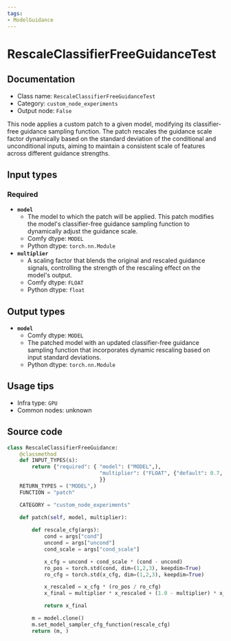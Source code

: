 ```yaml
---
tags:
- ModelGuidance
---
```


# RescaleClassifierFreeGuidanceTest
## Documentation
- Class name: `RescaleClassifierFreeGuidanceTest`
- Category: `custom_node_experiments`
- Output node: `False`

This node applies a custom patch to a given model, modifying its classifier-free guidance sampling function. The patch rescales the guidance scale factor dynamically based on the standard deviation of the conditional and unconditional inputs, aiming to maintain a consistent scale of features across different guidance strengths.
## Input types
### Required
- **`model`**
    - The model to which the patch will be applied. This patch modifies the model's classifier-free guidance sampling function to dynamically adjust the guidance scale.
    - Comfy dtype: `MODEL`
    - Python dtype: `torch.nn.Module`
- **`multiplier`**
    - A scaling factor that blends the original and rescaled guidance signals, controlling the strength of the rescaling effect on the model's output.
    - Comfy dtype: `FLOAT`
    - Python dtype: `float`
## Output types
- **`model`**
    - Comfy dtype: `MODEL`
    - The patched model with an updated classifier-free guidance sampling function that incorporates dynamic rescaling based on input standard deviations.
    - Python dtype: `torch.nn.Module`
## Usage tips
- Infra type: `GPU`
- Common nodes: unknown


## Source code
```python
class RescaleClassifierFreeGuidance:
    @classmethod
    def INPUT_TYPES(s):
        return {"required": { "model": ("MODEL",),
                              "multiplier": ("FLOAT", {"default": 0.7, "min": 0.0, "max": 1.0, "step": 0.01}),
                              }}
    RETURN_TYPES = ("MODEL",)
    FUNCTION = "patch"

    CATEGORY = "custom_node_experiments"

    def patch(self, model, multiplier):
        
        def rescale_cfg(args):
            cond = args["cond"]
            uncond = args["uncond"]
            cond_scale = args["cond_scale"]

            x_cfg = uncond + cond_scale * (cond - uncond)
            ro_pos = torch.std(cond, dim=(1,2,3), keepdim=True)
            ro_cfg = torch.std(x_cfg, dim=(1,2,3), keepdim=True)

            x_rescaled = x_cfg * (ro_pos / ro_cfg)
            x_final = multiplier * x_rescaled + (1.0 - multiplier) * x_cfg

            return x_final

        m = model.clone()
        m.set_model_sampler_cfg_function(rescale_cfg)
        return (m, )

```
